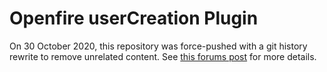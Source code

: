 Openfire userCreation Plugin
============================

On 30 October 2020, this repository was force-pushed with a git history
rewrite to remove unrelated content.  See [this forums post](https://discourse.igniterealtime.org/t/89049)
for more details.

